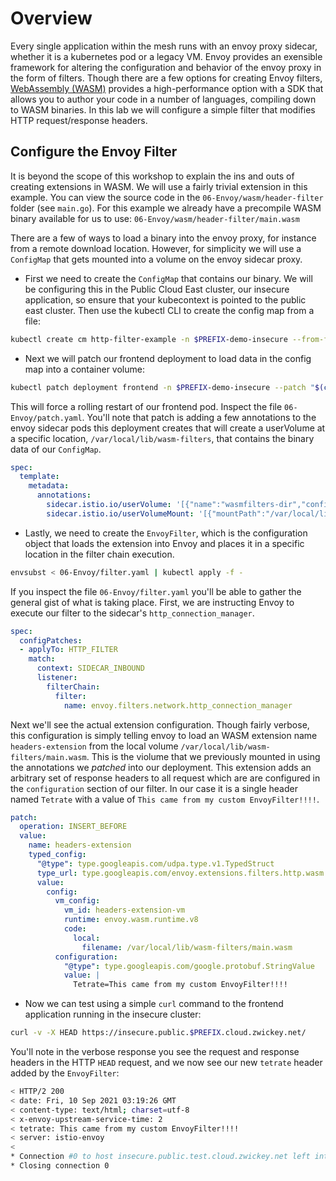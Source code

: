 # Overview
Every single application within the mesh runs with an envoy proxy sidecar, whether it is a kubernetes pod or a legacy VM.  Envoy provides an exensible framework for altering the configuration and behavior of the envoy proxy in the form of filters.  Though there are a few options for creating Envoy filters, [WebAssembly (WASM)](https://www.tetrate.io/blog/wasm-outside-the-browser/) provides a high-performance option with a SDK that allows you to author your code in a number of languages, compiling down to WASM binaries.  In this lab we will configure a simple filter that modifies HTTP request/response headers.

## Configure the Envoy Filter
It is beyond the scope of this workshop to explain the ins and outs of creating extensions in WASM.  We will use a fairly trivial extension in this example.  You can view the source code in the `06-Envoy/wasm/header-filter` folder (see `main.go`).  For this example we already have a precompile WASM binary available for us to use: `06-Envoy/wasm/header-filter/main.wasm`

There are a few of ways to load a binary into the envoy proxy, for instance from a remote download location.  However, for simplicity we will use a `ConfigMap` that gets mounted into a volume on the envoy sidecar proxy.

- First we need to create the `ConfigMap` that contains our binary.  We will be configuring this in the Public Cloud East cluster, our insecure application, so ensure that your kubecontext is pointed to the public east cluster.  Then use the kubectl CLI to create the config map from a file:

```bash
kubectl create cm http-filter-example -n $PREFIX-demo-insecure --from-file=06-Envoy/wasm/header-filter/main.wasm
```
- Next we will patch our frontend deployment to load data in the config map into a container volume:

```bash
kubectl patch deployment frontend -n $PREFIX-demo-insecure --patch "$(cat 06-Envoy/patch.yaml)" 
```

This will force a rolling restart of our frontend pod.  Inspect the file `06-Envoy/patch.yaml`.  You'll note that patch is adding a few annotations to the envoy sidecar pods this deployment creates that will create a userVolume at a specific location, `/var/local/lib/wasm-filters`, that contains the binary data of our `ConfigMap`.

```yaml
spec:
  template:
    metadata:
      annotations:
        sidecar.istio.io/userVolume: '[{"name":"wasmfilters-dir","configMap": {"name":"http-filter-example"}}]'
        sidecar.istio.io/userVolumeMount: '[{"mountPath":"/var/local/lib/wasm-filters","name":"wasmfilters-dir"}]'
```

- Lastly, we need to create the `EnvoyFilter`, which is the configuration object that loads the extension into Envoy and places it in a specific location in the filter chain execution.
```bash
envsubst < 06-Envoy/filter.yaml | kubectl apply -f -
```

If you inspect the file `06-Envoy/filter.yaml` you'll be able to gather the general gist of what is taking place.  First, we are instructing Envoy to execute our filter to the sidecar's `http_connection_manager`.

```yaml
spec:
  configPatches:
  - applyTo: HTTP_FILTER
    match:
      context: SIDECAR_INBOUND
      listener:
        filterChain:
          filter:
            name: envoy.filters.network.http_connection_manager
```

Next we'll see the actual extension configuration.  Though fairly verbose, this configuration is simply telling envoy to load an WASM extension name `headers-extension` from the local volume `/var/local/lib/wasm-filters/main.wasm`.  This is the violume that we previously mounted in using the annotations we *patched* into our deployment.  This extension adds an arbitrary set of response headers to all request which are are configured in the `configuration` section of our filter.  In our case it is a single header named `Tetrate` with a value of `This came from my custom EnvoyFilter!!!!`.

```yaml
patch:
  operation: INSERT_BEFORE
  value:
    name: headers-extension
    typed_config:
      "@type": type.googleapis.com/udpa.type.v1.TypedStruct
      type_url: type.googleapis.com/envoy.extensions.filters.http.wasm.v3.Wasm
      value:
        config:
          vm_config:
            vm_id: headers-extension-vm
            runtime: envoy.wasm.runtime.v8
            code:
              local:
                filename: /var/local/lib/wasm-filters/main.wasm
          configuration:
            "@type": type.googleapis.com/google.protobuf.StringValue
            value: |
              Tetrate=This came from my custom EnvoyFilter!!!!
```

- Now we can test using a simple `curl` command to the frontend application running in the insecure cluster:

```bash
curl -v -X HEAD https://insecure.public.$PREFIX.cloud.zwickey.net/  
```

You'll note in the verbose response you see the request and response headers in the HTTP `HEAD` request, and we now see our new `tetrate` header added by the `EnvoyFilter`:
```bash
< HTTP/2 200 
< date: Fri, 10 Sep 2021 03:19:26 GMT
< content-type: text/html; charset=utf-8
< x-envoy-upstream-service-time: 2
< tetrate: This came from my custom EnvoyFilter!!!!
< server: istio-envoy
< 
* Connection #0 to host insecure.public.test.cloud.zwickey.net left intact
* Closing connection 0
```
